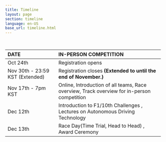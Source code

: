 ```yaml
---
title: Timeline
layout: page
section: timeline
language: en-US
base_url: timeline.html
---
```

<br>

<!-- ***It will be open by April 30th*** -->

<!-- *-Note: The schedule may be subject to change depending on circumstances.* -->


| DATE | IN-PERSON COMPETITION |
|:---|:---|
| Oct 24th | Registration opens |
| Nov 30th - 23:59 KST (Extended)| Registration closes **(Extended to until the end of November.)** |
| Nov 17th - 7pm KST |Online, Introduction of all teams, Race overview, Track overview for in-person competition<br> 
| Dec 12th | Introduction to F1/10th Challenges , Lectures on Autonomous Driving Technology |
| Dec 13th | Race Day(Time Trial, Head to Head) , Award Ceremony
